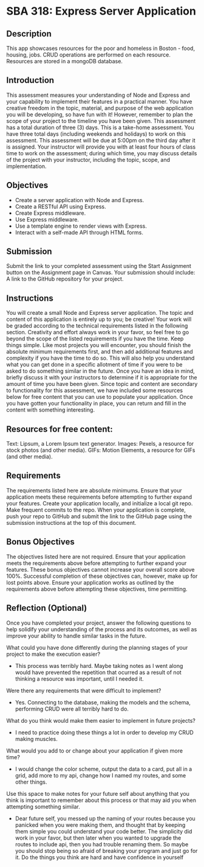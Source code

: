 # SBA 318: Express Server Application

## Description
This app showcases resources for the poor and homeless in Boston - food, housing, jobs.  CRUD operations are performed on each resource.  Resources are stored in a mongoDB database.
## Introduction
This assessment measures your understanding of Node and Express and your capability to implement their features in a practical manner. You have creative freedom in the topic, material, and purpose of the web application you will be developing, so have fun with it! However, remember to plan the scope of your project to the timeline you have been given.
This assessment has a total duration of three (3) days. This is a take-home assessment.
You have three total days (including weekends and holidays) to work on this assessment. This assessment will be due at 5:00pm on the third day after it is assigned. Your instructor will provide you with at least four hours of class time to work on the assessment; during which time, you may discuss details of the project with your instructor, including the topic, scope, and implementation.

## Objectives
- Create a server application with Node and Express.
- Create a RESTful API using Express.
- Create Express middleware.
- Use Express middleware.
- Use a template engine to render views with Express.
- Interact with a self-made API through HTML forms.

## Submission
Submit the link to your completed assessment using the Start Assignment button on the Assignment page in Canvas.
Your submission should include:
A link to the GitHub repository for your project.

## Instructions
You will create a small Node and Express server application. The topic and content of this application is entirely up to you; be creative!
Your work will be graded according to the technical requirements listed in the following section. Creativity and effort always work in your favor, so feel free to go beyond the scope of the listed requirements if you have the time.
Keep things simple. Like most projects you will encounter, you should finish the absolute minimum requirements first, and then add additional features and complexity if you have the time to do so. This will also help you understand what you can get done in a specific allotment of time if you were to be asked to do something similar in the future.
Once you have an idea in mind, briefly discuss it with your instructors to determine if it is appropriate for the amount of time you have been given.
Since topic and content are secondary to functionality for this assessment, we have included some resources below for free content that you can use to populate your application. Once you have gotten your functionality in place, you can return and fill in the content with something interesting.

## Resources for free content:
Text: Lipsum, a Lorem Ipsum text generator.
Images: Pexels, a resource for stock photos (and other media).
GIFs: Motion Elements, a resource for GIFs (and other media).

## Requirements
The requirements listed here are absolute minimums. Ensure that your application meets these requirements before attempting to further expand your features.
Create your application locally, and initialize a local git repo. Make frequent commits to the repo. When your application is complete, push your repo to GitHub and submit the link to the GitHub page using the submission instructions at the top of this document.

## Bonus Objectives
The objectives listed here are not required. Ensure that your application meets the requirements above before attempting to further expand your features.
These bonus objectives cannot increase your overall score above 100%. Successful completion of these objectives can, however, make up for lost points above. Ensure your application works as outlined by the requirements above before attempting these objectives, time permitting.

## Reflection (Optional)
Once you have completed your project, answer the following questions to help solidify your understanding of the process and its outcomes, as well as improve your ability to handle similar tasks in the future.

What could you have done differently during the planning stages of your project to make the execution easier?
- This process was terribly hard. Maybe taking notes as I went along would have prevented the repetition that ocurred as a result of not thinking a resource was important, until I needed it.

Were there any requirements that were difficult to implement? 
- Yes.  Connecting to the database, making the models and the schema, performing CRUD were all terribly hard to do.

What do you think would make them easier to implement in future projects?
- I need to practice doing these things a lot in order to develop my CRUD making muscles.

What would you add to or change about your application if given more time?
- I would change the color scheme, output the data to a card, put all in a grid, add more to my api, change how I named my routes, and some other things.

Use this space to make notes for your future self about anything that you think is important to remember about this process or that may aid you when attempting something similar.
- Dear future self, you messed up the naming of your routes because you panicked when you were making them, and thought that by keeping them simple you could understand your code better.  The simplicity did work in your favor, but then later when you wanted to upgrade the routes to include api, then you had trouble renaming them.  So maybe you should stop being so afraid of breaking your program and just go for it.  Do the things you think are hard and have confidence in yourself
